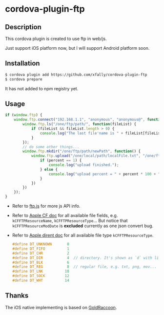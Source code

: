 # cordova-plugin-ftp

## Description

This cordova plugin is created to use ftp in web/js.

Just support iOS platform now, but I will support Android platform soon.

## Installation

```sh
$ cordova plugin add https://github.com/xfally/cordova-plugin-ftp
$ cordova prepare
```

It has not added to npm registry yet.

## Usage

```js
if (window.ftp) {
	window.ftp.connect("192.168.1.1", "anonymous", "anonymous@", function() {
		window.ftp.ls("/one/ftp/path/", function(fileList) {
			if (fileList && fileList.length > 0) {
				console.log("The last file'name is " + fileList[fileList.length - 1].kCFFTPResourceName);
			}
		});
		// do some other things...
		window.ftp.mkdir("/one/ftp/path/newPath", function() {
			window.ftp.upload("/one/local/path/localFile.txt", "/one/ftp/path/newPath/remoteFile.txt", function(percent) {
				if (percent == 1) {
					console.log("upload finished.");
				} else {
					console.log("upload percent = " + percent * 100 + "%");
				}
			})
		})
	});
}
```

- Refer to [ftp.js](https://github.com/xfally/cordova-plugin-ftp/blob/master/www/ftp.js) for more js API info.
- Refer to [Apple CF doc](https://developer.apple.com/library/mac/documentation/CoreFoundation/Reference/CFFTPStreamRef/index.html#//apple_ref/doc/uid/TP40003359-CH3-205971) for all available file fields, e.g. `kCFFTPResourceName`, `kCFFTPResourceType`... But notice that `kCFFTPResourceModDate` is **excluded** currently as one json convert bug.
- Refer to [Apple dirent doc](https://developer.apple.com/library/mac/documentation/Darwin/Reference/ManPages/man5/dirent.5.html) for all available file type `kCFFTPResourceType`.

	```c
	#define DT_UNKNOWN       0
	#define DT_FIFO          1
	#define DT_CHR           2
	#define DT_DIR           4	// directory. It's shown as `d` with linux cmd `ls -l`.
	#define DT_BLK           6
	#define DT_REG           8	// regular file, e.g. txt, png, mov... it's shown as `-` with linux cmd `ls -l`.
	#define DT_LNK          10
	#define DT_SOCK         12
	#define DT_WHT          14
	```

## Thanks

The iOS native implementing is based on [GoldRaccoon](https://github.com/albertodebortoli/GoldRaccoon).

